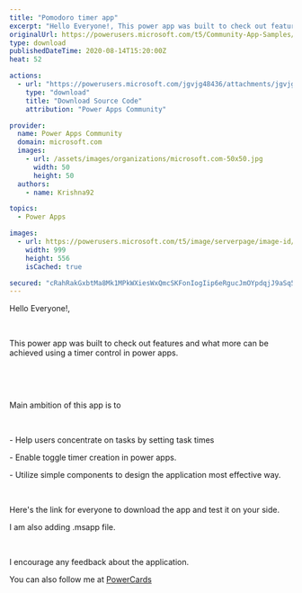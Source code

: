 ```yaml
---
title: "Pomodoro timer app"
excerpt: "Hello Everyone!, This power app was built to check out features and what more can be achieved using a timer control in power apps. Main ambition of"
originalUrl: https://powerusers.microsoft.com/t5/Community-App-Samples/Pomodoro-timer-app/td-p/659179
type: download
publishedDateTime: 2020-08-14T15:20:00Z
heat: 52

actions:
  - url: "https://powerusers.microsoft.com/jgvjg48436/attachments/jgvjg48436/AppFeedbackGallery/615/1/Pomodoro%20App.msapp"
    type: "download"
    title: "Download Source Code"
    attribution: "Power Apps Community"

provider:
  name: Power Apps Community
  domain: microsoft.com
  images:
    - url: /assets/images/organizations/microsoft.com-50x50.jpg
      width: 50
      height: 50
  authors:
    - name: Krishna92

topics:
  - Power Apps

images:
  - url: https://powerusers.microsoft.com/t5/image/serverpage/image-id/170298i5E5F29EA2639C420/image-size/large?v=1.0&px=999
    width: 999
    height: 556
    isCached: true

secured: "cRahRakGxbtMa8Mk1MPkWXiesWxQmcSKFonIogIip6eRgucJmOYpdqjJ9aSq5CoHmAMuyPSMP1w1oG1JNEt2RODX/MaF4vn9kCBfgGABAu/r3t6oyABQRvGEedkHc5N8IbqGEzU4YBsF6VokHU0WLYb0rp9nnxcf1gFfyAKD+V5YQ8YU0MXKAFzi0AiBaTkEUmbvpjkwWiALTLqIQVf2hPPVG2SiUBlX43Fir2J3OJWZkg7yDWDRRamWYSDRANzIqIOxW/US2OYeCGV5GGbf4u6tpYgOBLdzF05sjUUAIlVsFZjrwzNVePgR0qmH8K7bQ1cRt/4zip1CE8DAQ6TrTgWgOOmobckWMvo8Ld6cnuwgB/2iaxOrgNtYnQO5tPRDghKFvpGK7dWRv2cUtZI31bXqitIn3GR28deyyCRKx4qLLF7BlE4+CFae0R0SgHE6;fBPWyIOj4yjh9xdmwESO0w=="
---
```

<p>Hello Everyone!,</p><p>&nbsp;</p><p>This power app was built to check out features and what more can be achieved using a timer control in power apps.</p><p>&nbsp;</p><p>&nbsp;</p><p>Main ambition of this app is to&nbsp;</p><p>&nbsp;</p><p>- Help users concentrate on tasks by setting task times</p><p>- Enable toggle timer creation in power apps.</p><p>- Utilize simple components to design the application most effective way.</p><p>&nbsp;</p><p>Here's the link for everyone to download the app and test it on your side.</p><p>I am also adding .msapp file.</p><p>&nbsp;</p><p>I encourage any feedback about the application.</p><p>You can also follow me at <a title="PowerCards" href="https://technostack.co.in" target="_blank" rel="noopener nofollow noopener noreferrer">PowerCards</a></p>

